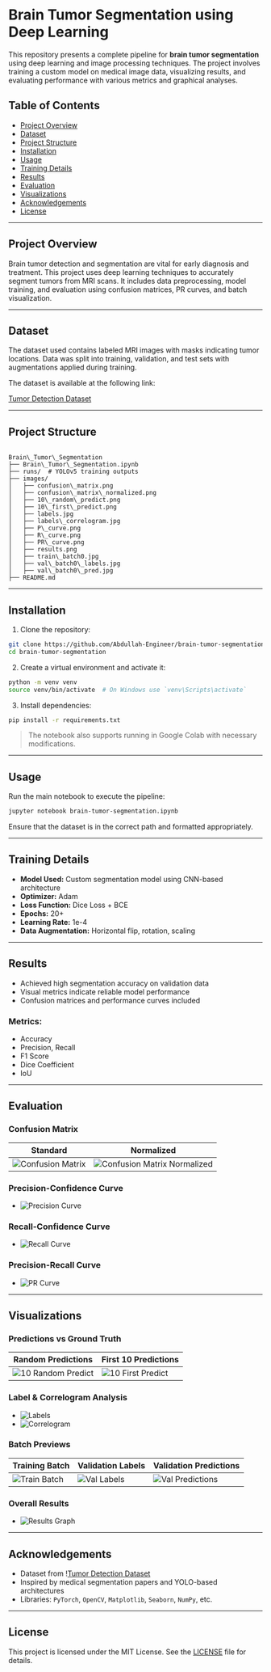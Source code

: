 # Brain Tumor Segmentation using Deep Learning

This repository presents a complete pipeline for **brain tumor segmentation** using deep learning and image processing techniques. The project involves training a custom model on medical image data, visualizing results, and evaluating performance with various metrics and graphical analyses.

## Table of Contents

- [Project Overview](#project-overview)
- [Dataset](#dataset)
- [Project Structure](#project-structure)
- [Installation](#installation)
- [Usage](#usage)
- [Training Details](#training-details)
- [Results](#results)
- [Evaluation](#evaluation)
- [Visualizations](#visualizations)
- [Acknowledgements](#acknowledgements)
- [License](#license)

---

## Project Overview

Brain tumor detection and segmentation are vital for early diagnosis and treatment. This project uses deep learning techniques to accurately segment tumors from MRI scans. It includes data preprocessing, model training, and evaluation using confusion matrices, PR curves, and batch visualization.

---

## Dataset

The dataset used contains labeled MRI images with masks indicating tumor locations. Data was split into training, validation, and test sets with augmentations applied during training.

The dataset is available at the following link:

[Tumor Detection Dataset](https://universe.roboflow.com/brain-tumor-detection-wsera/tumor-detection-ko5jp/dataset/8)

---

## Project Structure

```

Brain\_Tumor\_Segmentation
├── Brain\_Tumor\_Segmentation.ipynb
├── runs/  # YOLOv5 training outputs
├── images/
│   ├── confusion\_matrix.png
│   ├── confusion\_matrix\_normalized.png
│   ├── 10\_random\_predict.png
│   ├── 10\_first\_predict.png
│   ├── labels.jpg
│   ├── labels\_correlogram.jpg
│   ├── P\_curve.png
│   ├── R\_curve.png
│   ├── PR\_curve.png
│   ├── results.png
│   ├── train\_batch0.jpg
│   ├── val\_batch0\_labels.jpg
│   ├── val\_batch0\_pred.jpg
├── README.md

````

---

## Installation

1. Clone the repository:

```bash
git clone https://github.com/Abdullah-Engineer/brain-tumor-segmentation.git
cd brain-tumor-segmentation
````

2. Create a virtual environment and activate it:

```bash
python -m venv venv
source venv/bin/activate  # On Windows use `venv\Scripts\activate`
```

3. Install dependencies:

```bash
pip install -r requirements.txt
```

> The notebook also supports running in Google Colab with necessary modifications.

---

## Usage

Run the main notebook to execute the pipeline:

```bash
jupyter notebook brain-tumor-segmentation.ipynb
```

Ensure that the dataset is in the correct path and formatted appropriately.

---

## Training Details

* **Model Used:** Custom segmentation model using CNN-based architecture
* **Optimizer:** Adam
* **Loss Function:** Dice Loss + BCE
* **Epochs:** 20+
* **Learning Rate:** 1e-4
* **Data Augmentation:** Horizontal flip, rotation, scaling

---

## Results

* Achieved high segmentation accuracy on validation data
* Visual metrics indicate reliable model performance
* Confusion matrices and performance curves included

### Metrics:

* Accuracy
* Precision, Recall
* F1 Score
* Dice Coefficient
* IoU

---

## Evaluation

### Confusion Matrix

| Standard                                         | Normalized                                                             |
| ------------------------------------------------ | ---------------------------------------------------------------------- |
| ![Confusion Matrix](Images/confusion_matrix.png) | ![Confusion Matrix Normalized](Images/confusion_matrix_normalized.png) |

### Precision-Confidence Curve
* ![Precision Curve](Images/P_curve.png)

### Recall-Confidence Curve
* ![Recall Curve](Images/R_curve.png)

### Precision-Recall Curve
* ![PR Curve](Images/PR_curve.png)

---

## Visualizations

### Predictions vs Ground Truth

| Random Predictions                                 | First 10 Predictions                             |
| -------------------------------------------------- | ------------------------------------------------ |
| ![10 Random Predict](Images/10_random_predict.png) | ![10 First Predict](Images/10_first_predict.png) |

### Label & Correlogram Analysis

* ![Labels](Images/labels.jpg)
* ![Correlogram](Images/labels_correlogram.jpg)

### Batch Previews

| Training Batch                          | Validation Labels                           | Validation Predictions                         |
| --------------------------------------- | ------------------------------------------- | ---------------------------------------------- |
| ![Train Batch](Images/train_batch0.jpg) | ![Val Labels](Images/val_batch0_labels.jpg) | ![Val Predictions](Images/val_batch0_pred.jpg) |

### Overall Results

* ![Results Graph](Images/results.png)

---

## Acknowledgements

* Dataset from \![Tumor Detection Dataset](https://universe.roboflow.com/brain-tumor-detection-wsera/tumor-detection-ko5jp/dataset/8)
* Inspired by medical segmentation papers and YOLO-based architectures
* Libraries: `PyTorch`, `OpenCV`, `Matplotlib`, `Seaborn`, `NumPy`, etc.

---

## License

This project is licensed under the MIT License. See the [LICENSE](LICENSE) file for details.

